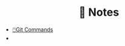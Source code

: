 <h1 align="center">📝 Notes</h1>

* [🖱️Git Commands](https://github.com/abhiramready/Code-LogBook/blob/master/Notes/GIT_Commands.md)
* 
